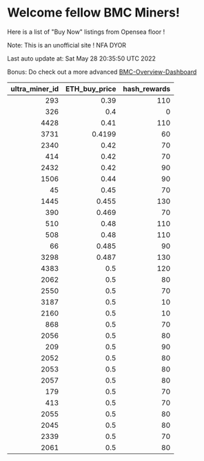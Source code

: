 # Welcome fellow BMC Miners!
Here is a list of "Buy Now" listings from Opensea floor !

Note: This is an unofficial site ! NFA DYOR

Last auto update at: Sat May 28 20:35:50 UTC 2022

Bonus: Do check out a more advanced [BMC-Overview-Dashboard](https://dune.com/defifunk/BMC-Overview-Dashboard)


|   ultra_miner_id |   ETH_buy_price |   hash_rewards |
|-----------------:|----------------:|---------------:|
|              293 |          0.39   |            110 |
|              326 |          0.4    |              0 |
|             4428 |          0.41   |            110 |
|             3731 |          0.4199 |             60 |
|             2340 |          0.42   |             70 |
|              414 |          0.42   |             70 |
|             2432 |          0.42   |             90 |
|             1506 |          0.44   |             90 |
|               45 |          0.45   |             70 |
|             1445 |          0.455  |            130 |
|              390 |          0.469  |             70 |
|              510 |          0.48   |            110 |
|              508 |          0.48   |            110 |
|               66 |          0.485  |             90 |
|             3298 |          0.487  |            130 |
|             4383 |          0.5    |            120 |
|             2062 |          0.5    |             80 |
|             2550 |          0.5    |             70 |
|             3187 |          0.5    |             10 |
|             2160 |          0.5    |             10 |
|              868 |          0.5    |             70 |
|             2056 |          0.5    |             80 |
|              209 |          0.5    |             90 |
|             2052 |          0.5    |             80 |
|             2053 |          0.5    |             80 |
|             2057 |          0.5    |             80 |
|              179 |          0.5    |             70 |
|              413 |          0.5    |             70 |
|             2055 |          0.5    |             80 |
|             2045 |          0.5    |             80 |
|             2339 |          0.5    |             70 |
|             2061 |          0.5    |             80 |